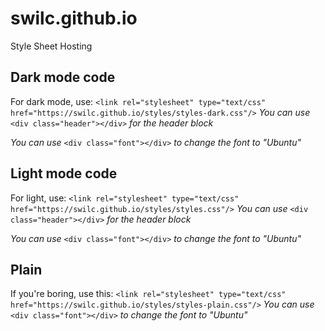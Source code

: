 # swilc.github.io
Style Sheet Hosting

Dark mode code
----
  For dark mode, use:
  `<link rel="stylesheet" type="text/css" href="https://swilc.github.io/styles/styles-dark.css"/>`
   _You can use_ 
   `<div class="header"></div>` 
   _for the header block_
   
   _You can use_ 
   `<div class="font"></div>` 
   _to change the font to "Ubuntu"_
   
Light mode code
----
  For light, use:
  `<link rel="stylesheet" type="text/css" href="https://swilc.github.io/styles/styles.css"/>`
  _You can use_ 
  `<div class="header"></div>` 
  _for the header block_
  
  _You can use_ 
  `<div class="font"></div>` 
  _to change the font to "Ubuntu"_

Plain
----
  If you're boring, use this:
  `<link rel="stylesheet" type="text/css" href="https://swilc.github.io/styles/styles-plain.css"/>`
    _You can use_ 
    `<div class="font"></div>` 
    _to change the font to "Ubuntu"_
